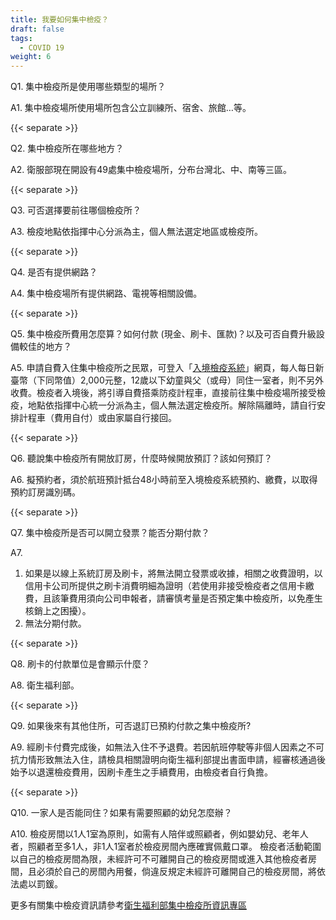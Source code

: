 ```yaml
---
title: 我要如何集中檢疫？
draft: false
tags:
  - COVID 19
weight: 6
---
```

Q1. 集中檢疫所是使用哪些類型的場所？

A1. 集中檢疫場所使用場所包含公立訓練所、宿舍、旅館…等。

{{< separate >}}

Q2. 集中檢疫所在哪些地方？

A2. 衛服部現在開設有49處集中檢疫場所，分布台灣北、中、南等三區。

{{< separate >}}

Q3. 可否選擇要前往哪個檢疫所？

A3. 檢疫地點依指揮中心分派為主，個人無法選定地區或檢疫所。

{{< separate >}}

Q4. 是否有提供網路？

A4. 集中檢疫場所有提供網路、電視等相關設備。

{{< separate >}}

Q5. 集中檢疫所費用怎麼算？如何付款 (現金、刷卡、匯款)？以及可否自費升級設備較佳的地方？

A5. 申請自費入住集中檢疫所之民眾，可登入「[入境檢疫系統](https://hdhq.mohw.gov.tw "至入境檢疫系統")」網頁，每人每日新臺幣（下同幣值）2,000元整，12歲以下幼童與父（或母）同住一室者，則不另外收費。檢疫者入境後，將引導自費搭乘防疫計程車，直接前往集中檢疫場所接受檢疫，地點依指揮中心統一分派為主，個人無法選定檢疫所。解除隔離時，請自行安排計程車（費用自付）或由家屬自行接回。

{{< separate >}}

Q6. 聽說集中檢疫所有開放訂房，什麼時候開放預訂？該如何預訂？ 

A6. 擬預約者，須於航班預計抵台48小時前至入境檢疫系統預約、繳費，以取得預約訂房識別碼。

{{< separate >}}

Q7. 集中檢疫所是否可以開立發票？能否分期付款？

A7. 

1. 如果是以線上系統訂房及刷卡，將無法開立發票或收據，相關之收費證明，以信用卡公司所提供之刷卡消費明細為證明（若使用非接受檢疫者之信用卡繳費，且該筆費用須向公司申報者，請審慎考量是否預定集中檢疫所，以免產生核銷上之困擾）。
2. 無法分期付款。

{{< separate >}}

Q8. 刷卡的付款單位是會顯示什麼？

A8. 衛生福利部。

{{< separate >}}

Q9. 如果後來有其他住所，可否退訂已預約付款之集中檢疫所?

A9. 經刷卡付費完成後，如無法入住不予退費。若因航班停駛等非個人因素之不可抗力情形致無法入住，請檢具相關證明向衛生福利部提出書面申請，經審核通過後始予以退還檢疫費用，因刷卡產生之手續費用，由檢疫者自行負擔。

{{< separate >}}

Q10. 一家人是否能同住？如果有需要照顧的幼兒怎麼辦？

A10. 檢疫房間以1人1室為原則，如需有人陪伴或照顧者，例如嬰幼兒、老年人者，照顧者至多1人，非1人1室者於檢疫房間內應確實佩戴口罩。
檢疫者活動範圍以自己的檢疫房間為限，未經許可不可離開自己的檢疫房間或進入其他檢疫者房間，且必須於自己的房間內用餐，倘違反規定未經許可離開自己的檢疫房間，將依法處以罰鍰。

更多有關集中檢疫資訊請參考[衛生福利部集中檢疫所資訊專區](https://sp1.hso.mohw.gov.tw/ccqs/index.php "至衛生福利部集中檢疫所資訊專區")